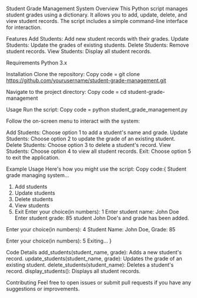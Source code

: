 Student Grade Management System
Overview
This Python script manages student grades using a dictionary. It allows you to add, update, delete, and view student records. The script includes a simple command-line interface for interaction.

Features
Add Students: Add new student records with their grades.
Update Students: Update the grades of existing students.
Delete Students: Remove student records.
View Students: Display all student records.

Requirements
Python 3.x

Installation
Clone the repository:
Copy code = git clone https://github.com/yourusername/student-grade-management.git


Navigate to the project directory:
Copy code = cd student-grade-management


Usage
Run the script:
Copy code = python student_grade_management.py


Follow the on-screen menu to interact with the system:

Add Students: Choose option 1 to add a student's name and grade.
Update Students: Choose option 2 to update the grade of an existing student.
Delete Students: Choose option 3 to delete a student's record.
View Students: Choose option 4 to view all student records.
Exit: Choose option 5 to exit the application.


Example Usage
Here's how you might use the script:
Copy code:{
Student grade managing system...
1. Add students
2. Update students
3. Delete students
4. View students
5. Exit
Enter your choice(in numbers): 1
Enter student name: John Doe
Enter student grade: 85
student John Doe's and grade has been added.

Enter your choice(in numbers): 4
Student Name: John Doe, Grade: 85

Enter your choice(in numbers): 5
Exiting...
}

Code Details
add_students(student_name, grade): Adds a new student's record.
update_students(student_name, grade): Updates the grade of an existing student.
delete_students(student_name): Deletes a student's record.
display_students(): Displays all student records.

Contributing
Feel free to open issues or submit pull requests if you have any suggestions or improvements.
